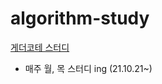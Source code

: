 # algorithm-study

<a href="https://wool-pantydraco-9c6.notion.site/8a059e0b120d45d0bacb18f24a8bdbbc">게더코테 스터디</a>

-   매주 월, 목 스터디 ing (21.10.21~)
